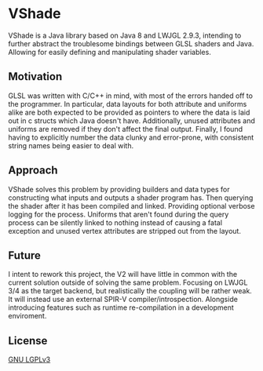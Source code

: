 # VShade

VShade is a Java library based on Java 8 and LWJGL 2.9.3, intending to further abstract the troublesome bindings between
GLSL shaders and Java. Allowing for easily defining and manipulating shader variables.

## Motivation

GLSL was written with C/C++ in mind, with most of the errors handed off to the programmer. In particular, data layouts
for both attribute and uniforms alike are both expected to be provided as pointers to where the data is laid out in c
structs which Java doesn't have. Additionally, unused attributes and uniforms are removed if they don't affect the final
output. Finally, I found having to explicitly number the data clunky and error-prone, with consistent string names being
easier to deal with.

## Approach

VShade solves this problem by providing builders and data types for constructing what inputs and outputs a shader
program has. Then querying the shader after it has been compiled and linked. Providing optional verbose logging for the
process. Uniforms that aren't found during the query process can be silently linked to nothing instead of causing a
fatal exception and unused vertex attributes are stripped out from the layout.

## Future

I intent to rework this project, the V2 will have little in common with the current solution outside of solving the same problem.
Focusing on LWJGL 3/4 as the target backend, but realistically the coupling will be rather weak. It will instead use an external
SPIR-V compiler/introspection. Alongside introducing features such as runtime re-compilation in a development enviroment.

## License

[GNU LGPLv3](https://choosealicense.com/licenses/lgpl-3.0/)
